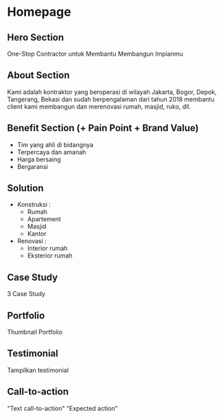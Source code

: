 # Homepage

## Hero Section
One-Stop Contractor untuk Membantu Membangun Impianmu

## About Section
Kami adalah kontraktor yang beroperasi di wilayah Jakarta, Bogor, Depok, Tangerang, Bekasi dan sudah berpengalaman dari tahun 2018 membantu client kami membangun dan merenovasi rumah, masjid, ruko, dll.

## Benefit Section (+ Pain Point + Brand Value)
- Tim yang ahli di bidangnya
- Terpercaya dan amanah
- Harga bersaing
- Bergaransi

## Solution
- Konstruksi :
  - Rumah
  - Apartement
  - Masjid
  - Kantor
- Renovasi :
  - Interior rumah
  - Eksterior rumah

## Case Study
3 Case Study

## Portfolio
Thumbnail Portfolio

## Testimonial
Tampilkan testimonial

## Call-to-action
"Text call-to-action"
"Expected action"